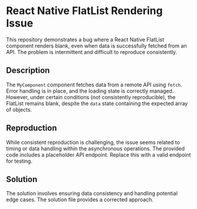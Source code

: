 # React Native FlatList Rendering Issue

This repository demonstrates a bug where a React Native FlatList component renders blank, even when data is successfully fetched from an API. The problem is intermittent and difficult to reproduce consistently.

## Description

The `MyComponent` component fetches data from a remote API using `fetch`.  Error handling is in place, and the loading state is correctly managed. However, under certain conditions (not consistently reproducible), the FlatList remains blank, despite the `data` state containing the expected array of objects.

## Reproduction

While consistent reproduction is challenging, the issue seems related to timing or data handling within the asynchronous operations.  The provided code includes a placeholder API endpoint. Replace this with a valid endpoint for testing.

## Solution

The solution involves ensuring data consistency and handling potential edge cases. The solution file provides a corrected approach.
